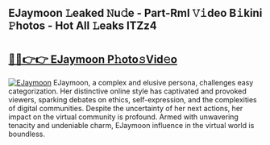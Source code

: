 ## EJaymoon 𝙻eaked 𝙽u𝚍e - Part-RmI 𝚅𝚒deo B𝚒kini 𝙿hotos - Hot All 𝙻eaks lTZz4

# <h2><a href="http://ld1ac8.urlbe.top/?page=EJaymoon">🔗🔗👉👉 EJaymoon P𝚑oto𝚜Vid𝚎o</a></h2>

[![EJaymoon](https://i.imgur.com/eBuTRDB.gif)](http://ld1ac8.urlbe.top/?page=EJaymoon)
EJaymoon, a complex and elusive persona, challenges easy categorization. Her distinctive online style has captivated and provoked viewers, sparking debates on ethics, self-expression, and the complexities of digital communities. Despite the uncertainty of her next actions, her impact on the virtual community is profound. Armed with unwavering tenacity and undeniable charm, EJaymoon influence in the virtual world is boundless.
